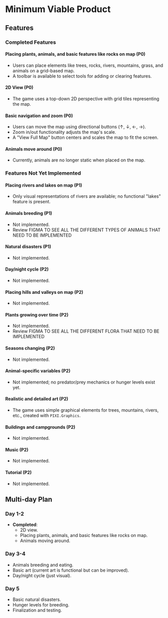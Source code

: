 # Minimum Viable Product

## Features

### Completed Features
#### Placing plants, animals, and basic features like rocks on map (P0)
- Users can place elements like trees, rocks, rivers, mountains, grass, and animals on a grid-based map.
- A toolbar is available to select tools for adding or clearing features.

#### 2D View (P0)
- The game uses a top-down 2D perspective with grid tiles representing the map.

#### Basic navigation and zoom (P0)
- Users can move the map using directional buttons (↑, ↓, ←, →).
- Zoom in/out functionality adjusts the map's scale.
- A "View Full Map" button centers and scales the map to fit the screen.

#### Animals move around (P0)
- Currently, animals are no longer static when placed on the map.

### Features Not Yet Implemented

#### Placing rivers and lakes on map (P1)
- Only visual representations of rivers are available; no functional "lakes" feature is present.

#### Animals breeding (P1)
- Not implemented.
- Review FIGMA TO SEE ALL THE DIFFERENT TYPES OF ANIMALS THAT NEED TO BE IMPLEMENTED

#### Natural disasters (P1)
- Not implemented.

#### Day/night cycle (P2)
- Not implemented.

#### Placing hills and valleys on map (P2)
- Not implemented.

#### Plants growing over time (P2)
- Not implemented.
- Review FIGMA TO SEE ALL THE DIFFERENT FLORA THAT NEED TO BE IMPLEMENTED

#### Seasons changing (P2)
- Not implemented.

#### Animal-specific variables (P2)
- Not implemented; no predator/prey mechanics or hunger levels exist yet.

#### Realistic and detailed art (P2)
- The game uses simple graphical elements for trees, mountains, rivers, etc., created with `PIXI.Graphics`.

#### Buildings and campgrounds (P2)
- Not implemented.

#### Music (P2)
- Not implemented.

#### Tutorial (P2)
- Not implemented.

## Multi-day Plan

### Day 1-2
- **Completed**:
  - 2D view.
  - Placing plants, animals, and basic features like rocks on map.
  - Animals moving around.

### Day 3-4
- Animals breeding and eating.
- Basic art (current art is functional but can be improved).
- Day/night cycle (just visual).

### Day 5
- Basic natural disasters.
- Hunger levels for breeding.
- Finalization and testing.
